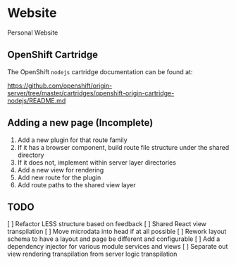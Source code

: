 # Website

Personal Website

## OpenShift Cartridge

The OpenShift `nodejs` cartridge documentation can be found at:

https://github.com/openshift/origin-server/tree/master/cartridges/openshift-origin-cartridge-nodejs/README.md

## Adding a new page (Incomplete)
 1. Add a new plugin for that route family
   1. If it has a browser component, build route file structure under the shared directory
   1. If it does not, implement within server layer directories
 1. Add a new view for rendering
 1. Add new route for the plugin
 1. Add route paths to the shared view layer

## TODO
 [ ] Refactor LESS structure based on feedback
 [ ] Shared React view transpilation
 [ ] Move microdata into head if at all possible
 [ ] Rework layout schema to have a layout and page be different and configurable
 [ ] Add a dependency injector for various module services and views
 [ ] Separate out view rendering transpilation from server logic transpilation